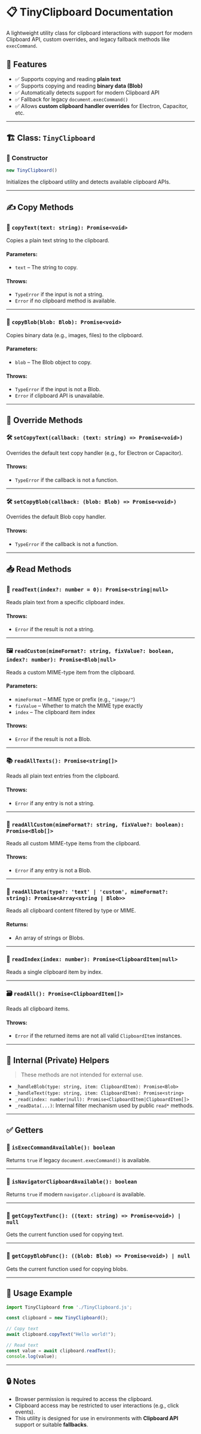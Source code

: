 # 📋 TinyClipboard Documentation

A lightweight utility class for clipboard interactions with support for modern Clipboard API, custom overrides, and legacy fallback methods like `execCommand`.

## 🚀 Features

* ✅ Supports copying and reading **plain text**
* ✅ Supports copying and reading **binary data (Blob)**
* ✅ Automatically detects support for modern Clipboard API
* ✅ Fallback for legacy `document.execCommand()`
* ✅ Allows **custom clipboard handler overrides** for Electron, Capacitor, etc.

---

## 🏗️ Class: `TinyClipboard`

### 🔧 Constructor

```ts
new TinyClipboard()
```

Initializes the clipboard utility and detects available clipboard APIs.

---

## ✍️ Copy Methods

### 📄 `copyText(text: string): Promise<void>`

Copies a plain text string to the clipboard.

#### Parameters:

* `text` – The string to copy.

#### Throws:

* `TypeError` if the input is not a string.
* `Error` if no clipboard method is available.

---

### 🧩 `copyBlob(blob: Blob): Promise<void>`

Copies binary data (e.g., images, files) to the clipboard.

#### Parameters:

* `blob` – The Blob object to copy.

#### Throws:

* `TypeError` if the input is not a Blob.
* `Error` if clipboard API is unavailable.

---

## 🧠 Override Methods

### 🛠️ `setCopyText(callback: (text: string) => Promise<void>)`

Overrides the default text copy handler (e.g., for Electron or Capacitor).

#### Throws:

* `TypeError` if the callback is not a function.

---

### 🛠️ `setCopyBlob(callback: (blob: Blob) => Promise<void>)`

Overrides the default Blob copy handler.

#### Throws:

* `TypeError` if the callback is not a function.

---

## 📥 Read Methods

### 🧾 `readText(index?: number = 0): Promise<string|null>`

Reads plain text from a specific clipboard index.

#### Throws:

* `Error` if the result is not a string.

---

### 🖼️ `readCustom(mimeFormat?: string, fixValue?: boolean, index?: number): Promise<Blob|null>`

Reads a custom MIME-type item from the clipboard.

#### Parameters:

* `mimeFormat` – MIME type or prefix (e.g., `"image/"`)
* `fixValue` – Whether to match the MIME type exactly
* `index` – The clipboard item index

#### Throws:

* `Error` if the result is not a Blob.

---

### 📚 `readAllTexts(): Promise<string[]>`

Reads all plain text entries from the clipboard.

#### Throws:

* `Error` if any entry is not a string.

---

### 🧳 `readAllCustom(mimeFormat?: string, fixValue?: boolean): Promise<Blob[]>`

Reads all custom MIME-type items from the clipboard.

#### Throws:

* `Error` if any entry is not a Blob.

---

### 🔎 `readAllData(type?: 'text' | 'custom', mimeFormat?: string): Promise<Array<string | Blob>>`

Reads all clipboard content filtered by type or MIME.

#### Returns:

* An array of strings or Blobs.

---

### 🔢 `readIndex(index: number): Promise<ClipboardItem|null>`

Reads a single clipboard item by index.

---

### 🗃️ `readAll(): Promise<ClipboardItem[]>`

Reads all clipboard items.

#### Throws:

* `Error` if the returned items are not all valid `ClipboardItem` instances.

---

## 🧪 Internal (Private) Helpers

> These methods are not intended for external use.

* `_handleBlob(type: string, item: ClipboardItem): Promise<Blob>`
* `_handleText(type: string, item: ClipboardItem): Promise<string>`
* `_read(index: number|null): Promise<ClipboardItem|ClipboardItem[]>`
* `_readData(...)`: Internal filter mechanism used by public `read*` methods.

---

## ✅ Getters

### 📎 `isExecCommandAvailable(): boolean`

Returns `true` if legacy `document.execCommand()` is available.

---

### 📎 `isNavigatorClipboardAvailable(): boolean`

Returns `true` if modern `navigator.clipboard` is available.

---

### 🧪 `getCopyTextFunc(): ((text: string) => Promise<void>) | null`

Gets the current function used for copying text.

---

### 🧪 `getCopyBlobFunc(): ((blob: Blob) => Promise<void>) | null`

Gets the current function used for copying blobs.

---

## 🧠 Usage Example

```ts
import TinyClipboard from './TinyClipboard.js';

const clipboard = new TinyClipboard();

// Copy text
await clipboard.copyText("Hello world!");

// Read text
const value = await clipboard.readText();
console.log(value);
```

---

## 🔒 Notes

* Browser permission is required to access the clipboard.
* Clipboard access may be restricted to user interactions (e.g., click events).
* This utility is designed for use in environments with **Clipboard API** support or suitable **fallbacks**.

